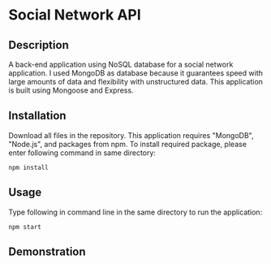 # Social Network API
## Description
A back-end application using NoSQL database for a social network application. I used MongoDB as database because it guarantees speed with large amounts of data and flexibility with unstructured data. This application is built using Mongoose and Express.

## Installation 
Download all files in the repository. This application requires "MongoDB", "Node.js", and packages from npm. To install required package, please enter following command in same directory:
```
npm install
```

## Usage
Type following in command line in the same directory to run the application:
```
npm start
```

## Demonstration